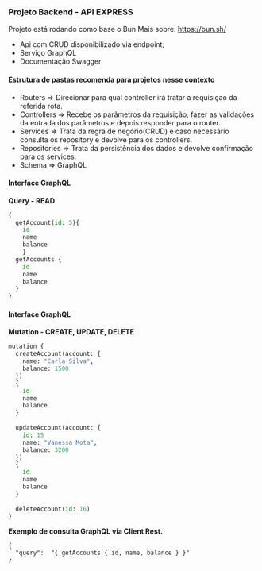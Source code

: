 ### Projeto Backend - API EXPRESS
Projeto está rodando como base o Bun
Mais sobre: https://bun.sh/

- Api com CRUD disponibilizado via endpoint;
- Serviço GraphQL
- Documentação Swagger


#### Estrutura de pastas recomenda para projetos nesse contexto

- Routers =>  Direcionar para qual controller irá tratar a requisiçao da referida rota.
- Controllers => Recebe os parâmetros da requisição, fazer as validações da entrada dos parâmetros e depois responder para o router.
- Services => Trata da regra de negório(CRUD) e caso necessário consulta os repository e devolve para os controllers.
- Repositories => Trata da persistência dos dados e devolve confirmação para os services.
- Schema => GraphQL


#### Interface GraphQL
**Query - READ**
```python
{	
  getAccount(id: 5){
  	id
    name
    balance
	}
  getAccounts {
    id
    name
    balance
  }
}
```

#### Interface GraphQL
**Mutation - CREATE, UPDATE, DELETE**
```python
mutation {
  createAccount(account: {
    name: "Carla Silva",
    balance: 1500
  })
  {
    id
    name
    balance
  }
  
  updateAccount(account: {
    id: 15
    name: "Vanessa Mota",
    balance: 3200
  })
  {
    id
    name
    balance
  }
  
  deleteAccount(id: 16)
}
```

**Exemplo de consulta GraphQL via Client Rest.**
```shell 
{ 
  "query":  "{ getAccounts { id, name, balance } }" 
}
```